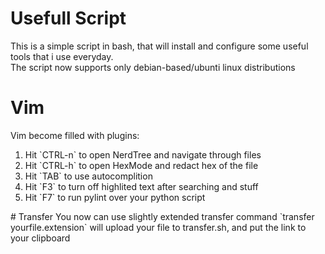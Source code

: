 # Usefull Script

This is a simple script in bash, that will install and configure some useful tools that i use everyday.<br>
The script now supports only debian-based/ubunti linux distributions

# Vim
Vim become filled with plugins:
<ol>
    <li>Hit `CTRL-n` to open NerdTree and navigate through files
    <li>Hit `CTRL-h` to open HexMode and redact hex of the file
    <li>Hit `TAB` to use autocomplition
    <li>Hit `F3` to turn off highlited text after searching and stuff
    <li>Hit `F7` to run pylint over your python script
</ol>
# Transfer
You now can use slightly extended transfer command
`transfer yourfile.extension`
will upload your file to transfer.sh, and put the link to your clipboard
